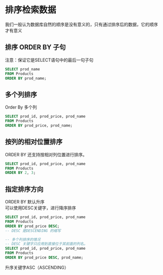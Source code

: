 # 排序检索数据
我们一般认为数据库自然的顺序是没有意义的，只有通过排序后的数据，它的顺序才有意义

## 排序 ORDER BY 子句
注意：保证它是SELECT语句中的最后一句子句
```sql
SELECT prod_name 
FROM Products 
ORDER BY prod_name;
```
## 多个列排序
Order By 多个列
```sql
SELECT prod_id, prod_price, prod_name 
FROM Products 
ORDER BY prod_price, prod_name; 
```

## 按列的相对位置排序
ORDER BY 还支持按相对列位置进行排序。
```sql
SELECT prod_id, prod_price, prod_name 
FROM Products 
ORDER BY 2, 3; 
```

## 指定排序方向
ORDER BY 默认升序  
可以使用DESC关键字，进行降序排序
```sql
SELECT prod_id, prod_price, prod_name 
FROM Products 
ORDER BY prod_price DESC; 
-- DESC 是DESCENDING 的缩写

-- 多个列排序的情况
-- DESC 关键字只应用到直接位于其前面的列名。
SELECT prod_id, prod_price, prod_name 
FROM Products 
ORDER BY prod_price DESC, prod_name;
```
升序关键字ASC（ASCENDING）